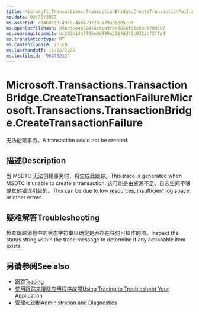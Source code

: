 ```yaml
---
title: Microsoft.Transactions.TransactionBridge.CreateTransactionFailure
ms.date: 03/30/2017
ms.assetid: c3468e23-49a9-4a84-972d-a79a658851b3
ms.openlocfilehash: 09b93ce4b72416cfea9f8c9850fd1e50c77035b7
ms.sourcegitcommit: bc293b14af795e0e999e3304dd40c0222cf2ffe4
ms.translationtype: MT
ms.contentlocale: zh-CN
ms.lasthandoff: 11/26/2020
ms.locfileid: "96270212"
---
```

# <a name="microsofttransactionstransactionbridgecreatetransactionfailure"></a><span data-ttu-id="a2cc7-102">Microsoft.Transactions.TransactionBridge.CreateTransactionFailure</span><span class="sxs-lookup"><span data-stu-id="a2cc7-102">Microsoft.Transactions.TransactionBridge.CreateTransactionFailure</span></span>

<span data-ttu-id="a2cc7-103">无法创建事务。</span><span class="sxs-lookup"><span data-stu-id="a2cc7-103">A transaction could not be created.</span></span>  
  
## <a name="description"></a><span data-ttu-id="a2cc7-104">描述</span><span class="sxs-lookup"><span data-stu-id="a2cc7-104">Description</span></span>  

 <span data-ttu-id="a2cc7-105">当 MSDTC 无法创建事务时，将生成此跟踪。</span><span class="sxs-lookup"><span data-stu-id="a2cc7-105">This trace is generated when MSDTC is unable to create a transaction.</span></span> <span data-ttu-id="a2cc7-106">这可能是由资源不足、日志空间不够或其他错误引起的。</span><span class="sxs-lookup"><span data-stu-id="a2cc7-106">This can be due to low resources, insufficient log space, or other errors.</span></span>  
  
## <a name="troubleshooting"></a><span data-ttu-id="a2cc7-107">疑难解答</span><span class="sxs-lookup"><span data-stu-id="a2cc7-107">Troubleshooting</span></span>  

 <span data-ttu-id="a2cc7-108">检查跟踪消息中的状态字符串以确定是否存在任何可操作的项。</span><span class="sxs-lookup"><span data-stu-id="a2cc7-108">Inspect the status string within the trace message to determine if any actionable item exists.</span></span>  
  
## <a name="see-also"></a><span data-ttu-id="a2cc7-109">另请参阅</span><span class="sxs-lookup"><span data-stu-id="a2cc7-109">See also</span></span>

- [<span data-ttu-id="a2cc7-110">跟踪</span><span class="sxs-lookup"><span data-stu-id="a2cc7-110">Tracing</span></span>](index.md)
- [<span data-ttu-id="a2cc7-111">使用跟踪来排除应用程序故障</span><span class="sxs-lookup"><span data-stu-id="a2cc7-111">Using Tracing to Troubleshoot Your Application</span></span>](using-tracing-to-troubleshoot-your-application.md)
- [<span data-ttu-id="a2cc7-112">管理和诊断</span><span class="sxs-lookup"><span data-stu-id="a2cc7-112">Administration and Diagnostics</span></span>](../index.md)
